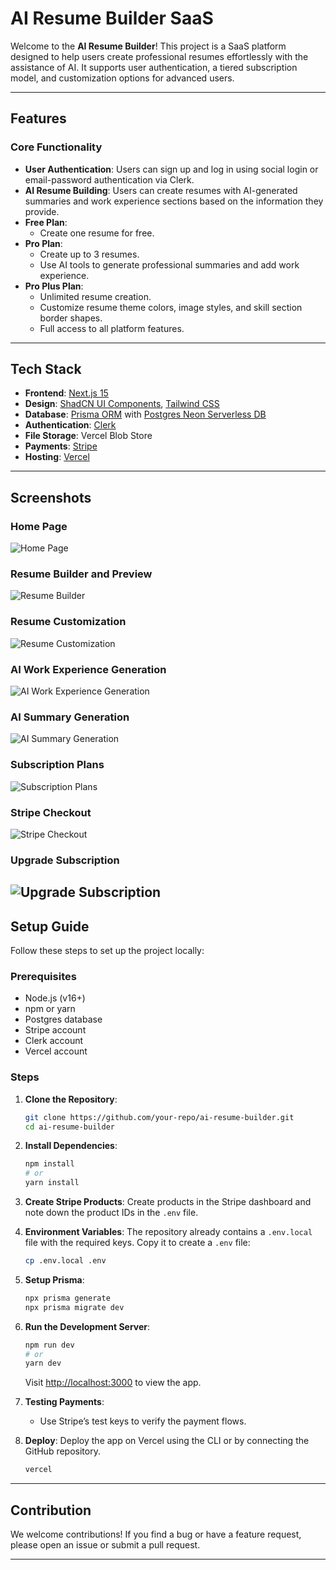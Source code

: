# AI Resume Builder SaaS

Welcome to the **AI Resume Builder**! This project is a SaaS platform designed to help users create professional resumes effortlessly with the assistance of AI. It supports user authentication, a tiered subscription model, and customization options for advanced users.

---

## Features

### Core Functionality

- **User Authentication**: Users can sign up and log in using social login or email-password authentication via Clerk.
- **AI Resume Building**: Users can create resumes with AI-generated summaries and work experience sections based on the information they provide.
- **Free Plan**:
  - Create one resume for free.
- **Pro Plan**:
  - Create up to 3 resumes.
  - Use AI tools to generate professional summaries and add work experience.
- **Pro Plus Plan**:
  - Unlimited resume creation.
  - Customize resume theme colors, image styles, and skill section border shapes.
  - Full access to all platform features.

---

## Tech Stack

- **Frontend**: [Next.js 15](https://nextjs.org/)
- **Design**: [ShadCN UI Components](https://shadcn.dev/), [Tailwind CSS](https://tailwindcss.com/)
- **Database**: [Prisma ORM](https://www.prisma.io/) with [Postgres Neon Serverless DB](https://neon.tech/)
- **Authentication**: [Clerk](https://clerk.dev/)
- **File Storage**: Vercel Blob Store
- **Payments**: [Stripe](https://stripe.com/)
- **Hosting**: [Vercel](https://vercel.com/)

---

## Screenshots

### Home Page

![Home Page](https://github.com/jareerzeenam/nextjs-ai-resume-builder/blob/master/src/assets/images/front-page.png)

### Resume Builder and Preview

![Resume Builder](src\assets\images\resume-builder.png)

### Resume Customization

![Resume Customization](src\assets\images\customize-theme.png)

### AI Work Experience Generation

![AI Work Experience Generation](src\assets\images\generate-experience.png)

### AI Summary Generation

![AI Summary Generation](src\assets\images\generate-summary.png)

### Subscription Plans

![Subscription Plans](src\assets\images\subscription-plans.png)

### Stripe Checkout

![Stripe Checkout](src\assets\images\stripe.png)

### Upgrade Subscription

## ![Upgrade Subscription](src\assets\images\upgrade.png)

## Setup Guide

Follow these steps to set up the project locally:

### Prerequisites

- Node.js (v16+)
- npm or yarn
- Postgres database
- Stripe account
- Clerk account
- Vercel account

### Steps

1. **Clone the Repository**:

   ```bash
   git clone https://github.com/your-repo/ai-resume-builder.git
   cd ai-resume-builder
   ```

2. **Install Dependencies**:

   ```bash
   npm install
   # or
   yarn install
   ```

3. **Create Stripe Products**:
   Create products in the Stripe dashboard and note down the product IDs in the `.env` file.

4. **Environment Variables**:
   The repository already contains a `.env.local` file with the required keys. Copy it to create a `.env` file:

   ```bash
   cp .env.local .env
   ```

5. **Setup Prisma**:

   ```bash
   npx prisma generate
   npx prisma migrate dev
   ```

6. **Run the Development Server**:

   ```bash
   npm run dev
   # or
   yarn dev
   ```

   Visit [http://localhost:3000](http://localhost:3000) to view the app.

7. **Testing Payments**:

   - Use Stripe’s test keys to verify the payment flows.

8. **Deploy**:
   Deploy the app on Vercel using the CLI or by connecting the GitHub repository.

   ```bash
   vercel
   ```

---

## Contribution

We welcome contributions! If you find a bug or have a feature request, please open an issue or submit a pull request.

---

